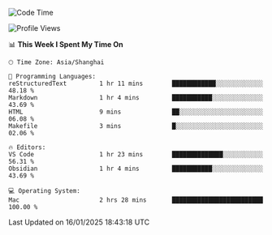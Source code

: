 <!--START_SECTION:waka-->
![Code Time](http://img.shields.io/badge/Code%20Time-529%20hrs%2054%20mins-blue)

![Profile Views](http://img.shields.io/badge/Profile%20Views-0-blue)

📊 **This Week I Spent My Time On** 

```text
🕑︎ Time Zone: Asia/Shanghai

💬 Programming Languages: 
reStructuredText         1 hr 11 mins        ████████████░░░░░░░░░░░░░   48.18 % 
Markdown                 1 hr 4 mins         ███████████░░░░░░░░░░░░░░   43.69 % 
HTML                     9 mins              ██░░░░░░░░░░░░░░░░░░░░░░░   06.08 % 
Makefile                 3 mins              █░░░░░░░░░░░░░░░░░░░░░░░░   02.06 % 

🔥 Editors: 
VS Code                  1 hr 23 mins        ██████████████░░░░░░░░░░░   56.31 % 
Obsidian                 1 hr 4 mins         ███████████░░░░░░░░░░░░░░   43.69 % 

💻 Operating System: 
Mac                      2 hrs 28 mins       █████████████████████████   100.00 % 
```


 Last Updated on 16/01/2025 18:43:18 UTC
<!--END_SECTION:waka-->
